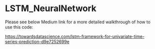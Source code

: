 # LSTM_NeuralNetwork

Please see below Medium link for a more detailed walkthrough of how to use this code:

https://towardsdatascience.com/lstm-framework-for-univariate-time-series-prediction-d9e7252699e
